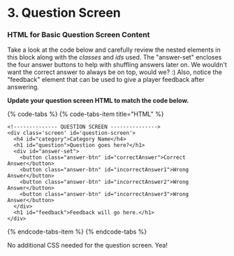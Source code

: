 # 3. Question Screen

### HTML for Basic Question Screen Content

Take a look at the code below and carefully review the nested elements in this block along with the _classes_ and _ids_ used. The "answer-set" encloses the four answer buttons to help with shuffling answers later on. We wouldn't want the correct answer to always be on top, would we?  :\) Also, notice the "feedback" element that can be used to give a player feedback after answering.

**Update your question screen HTML to match the code below.** 

{% code-tabs %}
{% code-tabs-item title="HTML" %}
```markup
<!-------------- QUESTION SCREEN --------------->
<div class='screen' id='question-screen'>
  <h4 id="category">Category Name</h4>
  <h1 id="question">Question goes here?</h1>
  <div id="answer-set">
    <button class="answer-btn" id="correctAnswer">Correct Answer</button>
    <button class="answer-btn" id="incorrectAnswer1">Wrong Answer</button>
    <button class="answer-btn" id="incorrectAnswer2">Wrong Answer</button>
    <button class="answer-btn" id="incorrectAnswer3">Wrong Answer</button>
  </div>
  <h1 id="feedback">Feedback will go here.</h1>
</div>
```
{% endcode-tabs-item %}
{% endcode-tabs %}

No additional CSS needed for the question screen. Yea!

